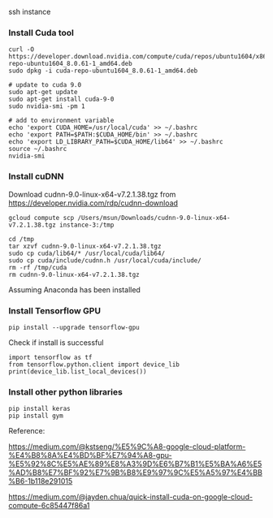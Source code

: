 ssh instance

### Install Cuda tool

    curl -O https://developer.download.nvidia.com/compute/cuda/repos/ubuntu1604/x86_64/cuda-repo-ubuntu1604_8.0.61-1_amd64.deb
    sudo dpkg -i cuda-repo-ubuntu1604_8.0.61-1_amd64.deb

    # update to cuda 9.0
    sudo apt-get update
    sudo apt-get install cuda-9-0
    sudo nvidia-smi -pm 1

    # add to environment variable
    echo 'export CUDA_HOME=/usr/local/cuda' >> ~/.bashrc
    echo 'export PATH=$PATH:$CUDA_HOME/bin' >> ~/.bashrc
    echo 'export LD_LIBRARY_PATH=$CUDA_HOME/lib64' >> ~/.bashrc
    source ~/.bashrc
    nvidia-smi

### Install cuDNN

Download cudnn-9.0-linux-x64-v7.2.1.38.tgz from https://developer.nvidia.com/rdp/cudnn-download

    gcloud compute scp /Users/msun/Downloads/cudnn-9.0-linux-x64-v7.2.1.38.tgz instance-3:/tmp

    cd /tmp
    tar xzvf cudnn-9.0-linux-x64-v7.2.1.38.tgz
    sudo cp cuda/lib64/* /usr/local/cuda/lib64/
    sudo cp cuda/include/cudnn.h /usr/local/cuda/include/
    rm -rf /tmp/cuda
    rm cudnn-9.0-linux-x64-v7.2.1.38.tgz

Assuming Anaconda has been installed

### Install Tensorflow GPU

    pip install --upgrade tensorflow-gpu
   
Check if install is successful

    import tensorflow as tf
    from tensorflow.python.client import device_lib
    print(device_lib.list_local_devices())

### Install other python libraries

    pip install keras
    pip install gym

Reference:

https://medium.com/@kstseng/%E5%9C%A8-google-cloud-platform-%E4%B8%8A%E4%BD%BF%E7%94%A8-gpu-%E5%92%8C%E5%AE%89%E8%A3%9D%E6%B7%B1%E5%BA%A6%E5%AD%B8%E7%BF%92%E7%9B%B8%E9%97%9C%E5%A5%97%E4%BB%B6-1b118e291015

https://medium.com/@jayden.chua/quick-install-cuda-on-google-cloud-compute-6c85447f86a1
